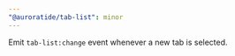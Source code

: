 ```yaml
---
"@auroratide/tab-list": minor
---
```


Emit `tab-list:change` event whenever a new tab is selected.

